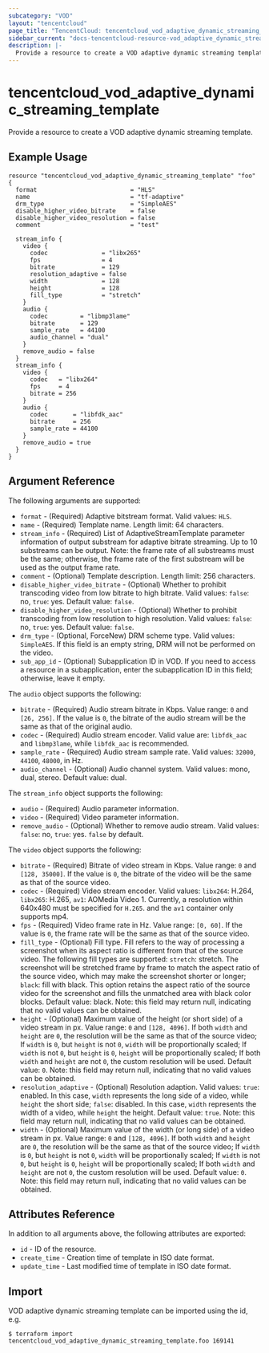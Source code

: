 ```yaml
---
subcategory: "VOD"
layout: "tencentcloud"
page_title: "TencentCloud: tencentcloud_vod_adaptive_dynamic_streaming_template"
sidebar_current: "docs-tencentcloud-resource-vod_adaptive_dynamic_streaming_template"
description: |-
  Provide a resource to create a VOD adaptive dynamic streaming template.
---
```


# tencentcloud_vod_adaptive_dynamic_streaming_template

Provide a resource to create a VOD adaptive dynamic streaming template.

## Example Usage

```hcl
resource "tencentcloud_vod_adaptive_dynamic_streaming_template" "foo" {
  format                          = "HLS"
  name                            = "tf-adaptive"
  drm_type                        = "SimpleAES"
  disable_higher_video_bitrate    = false
  disable_higher_video_resolution = false
  comment                         = "test"

  stream_info {
    video {
      codec               = "libx265"
      fps                 = 4
      bitrate             = 129
      resolution_adaptive = false
      width               = 128
      height              = 128
      fill_type           = "stretch"
    }
    audio {
      codec         = "libmp3lame"
      bitrate       = 129
      sample_rate   = 44100
      audio_channel = "dual"
    }
    remove_audio = false
  }
  stream_info {
    video {
      codec   = "libx264"
      fps     = 4
      bitrate = 256
    }
    audio {
      codec       = "libfdk_aac"
      bitrate     = 256
      sample_rate = 44100
    }
    remove_audio = true
  }
}
```

## Argument Reference

The following arguments are supported:

* `format` - (Required) Adaptive bitstream format. Valid values: `HLS`.
* `name` - (Required) Template name. Length limit: 64 characters.
* `stream_info` - (Required) List of AdaptiveStreamTemplate parameter information of output substream for adaptive bitrate streaming. Up to 10 substreams can be output. Note: the frame rate of all substreams must be the same; otherwise, the frame rate of the first substream will be used as the output frame rate.
* `comment` - (Optional) Template description. Length limit: 256 characters.
* `disable_higher_video_bitrate` - (Optional) Whether to prohibit transcoding video from low bitrate to high bitrate. Valid values: `false`: no, `true`: yes. Default value: `false`.
* `disable_higher_video_resolution` - (Optional) Whether to prohibit transcoding from low resolution to high resolution. Valid values: `false`: no, `true`: yes. Default value: `false`.
* `drm_type` - (Optional, ForceNew) DRM scheme type. Valid values: `SimpleAES`. If this field is an empty string, DRM will not be performed on the video.
* `sub_app_id` - (Optional) Subapplication ID in VOD. If you need to access a resource in a subapplication, enter the subapplication ID in this field; otherwise, leave it empty.

The `audio` object supports the following:

* `bitrate` - (Required) Audio stream bitrate in Kbps. Value range: `0` and `[26, 256]`. If the value is `0`, the bitrate of the audio stream will be the same as that of the original audio.
* `codec` - (Required) Audio stream encoder. Valid value are: `libfdk_aac` and `libmp3lame`, while `libfdk_aac` is recommended.
* `sample_rate` - (Required) Audio stream sample rate. Valid values: `32000`, `44100`, `48000`, in Hz.
* `audio_channel` - (Optional) Audio channel system. Valid values: mono, dual, stereo. Default value: dual.

The `stream_info` object supports the following:

* `audio` - (Required) Audio parameter information.
* `video` - (Required) Video parameter information.
* `remove_audio` - (Optional) Whether to remove audio stream. Valid values: `false`: no, `true`: yes. `false` by default.

The `video` object supports the following:

* `bitrate` - (Required) Bitrate of video stream in Kbps. Value range: `0` and `[128, 35000]`. If the value is `0`, the bitrate of the video will be the same as that of the source video.
* `codec` - (Required) Video stream encoder. Valid values: `libx264`: H.264, `libx265`: H.265, `av1`: AOMedia Video 1. Currently, a resolution within 640x480 must be specified for `H.265`. and the `av1` container only supports mp4.
* `fps` - (Required) Video frame rate in Hz. Value range: `[0, 60]`. If the value is `0`, the frame rate will be the same as that of the source video.
* `fill_type` - (Optional) Fill type. Fill refers to the way of processing a screenshot when its aspect ratio is different from that of the source video. The following fill types are supported: `stretch`: stretch. The screenshot will be stretched frame by frame to match the aspect ratio of the source video, which may make the screenshot shorter or longer; `black`: fill with black. This option retains the aspect ratio of the source video for the screenshot and fills the unmatched area with black color blocks. Default value: black. Note: this field may return null, indicating that no valid values can be obtained.
* `height` - (Optional) Maximum value of the height (or short side) of a video stream in px. Value range: `0` and `[128, 4096]`. If both `width` and `height` are `0`, the resolution will be the same as that of the source video; If `width` is `0`, but `height` is not `0`, `width` will be proportionally scaled; If `width` is not `0`, but `height` is `0`, `height` will be proportionally scaled; If both `width` and `height` are not `0`, the custom resolution will be used. Default value: `0`. Note: this field may return null, indicating that no valid values can be obtained.
* `resolution_adaptive` - (Optional) Resolution adaption. Valid values: `true`: enabled. In this case, `width` represents the long side of a video, while `height` the short side; `false`: disabled. In this case, `width` represents the width of a video, while `height` the height. Default value: `true`. Note: this field may return null, indicating that no valid values can be obtained.
* `width` - (Optional) Maximum value of the width (or long side) of a video stream in px. Value range: `0` and `[128, 4096]`. If both `width` and `height` are `0`, the resolution will be the same as that of the source video; If `width` is `0`, but `height` is not `0`, `width` will be proportionally scaled; If `width` is not `0`, but `height` is `0`, `height` will be proportionally scaled; If both `width` and `height` are not `0`, the custom resolution will be used. Default value: `0`. Note: this field may return null, indicating that no valid values can be obtained.

## Attributes Reference

In addition to all arguments above, the following attributes are exported:

* `id` - ID of the resource.
* `create_time` - Creation time of template in ISO date format.
* `update_time` - Last modified time of template in ISO date format.


## Import

VOD adaptive dynamic streaming template can be imported using the id, e.g.

```
$ terraform import tencentcloud_vod_adaptive_dynamic_streaming_template.foo 169141
```

